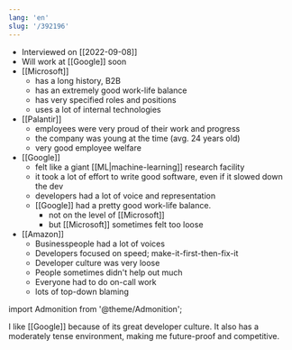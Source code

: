 ```yaml
---
lang: 'en'
slug: '/392196'
---
```


- Interviewed on [[2022-09-08]]
- Will work at [[Google]] soon
- [[Microsoft]]
  - has a long history, B2B
  - has an extremely good work-life balance
  - has very specified roles and positions
  - uses a lot of internal technologies
- [[Palantir]]
  - employees were very proud of their work and progress
  - the company was young at the time (avg. 24 years old)
  - very good employee welfare
- [[Google]]
  - felt like a giant [[ML|machine-learning]] research facility
  - it took a lot of effort to write good software, even if it slowed down the dev
  - developers had a lot of voice and representation
  - [[Google]] had a pretty good work-life balance.
    - not on the level of [[Microsoft]]
    - but [[Microsoft]] sometimes felt too loose
- [[Amazon]]
  - Businesspeople had a lot of voices
  - Developers focused on speed; make-it-first-then-fix-it
  - Developer culture was very loose
  - People sometimes didn't help out much
  - Everyone had to do on-call work
  - lots of top-down blaming

import Admonition from '@theme/Admonition';

<Admonition type="info" title="I love my job because..." icon="💙">
I like [[Google]] because of its great developer culture.
It also has a moderately tense environment, making me future-proof and competitive.
</Admonition>
